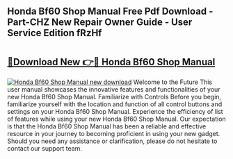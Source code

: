 ## Honda Bf60 Shop Manual Free Pdf Download - Part-CHZ New Repair Owner Guide - User Service Edition fRzHf

# <h2><a href="http://bc77898.oget.top/?id=Honda+Bf60+Shop+Manual">🔗Download New 👉🔴 Honda Bf60 Shop Manual</a></h2>

[![Honda Bf60 Shop Manual new download](https://i.imgur.com/5g1atiW.png)](http://bc77898.oget.top/?id=Honda+Bf60+Shop+Manual)
Welcome to the Future This user manual showcases the innovative features and functionalities of your new Honda Bf60 Shop Manual. Familiarize with Controls Before you begin, familiarize yourself with the location and function of all control buttons and settings on your Honda Bf60 Shop Manual. Experience the efficiency of list of features while using your new Honda Bf60 Shop Manual. Our expectation is that the Honda Bf60 Shop Manual has been a reliable and effective resource in your journey to becoming proficient in using your new gadget. Should you need any assistance or clarification, please do not hesitate to contact our support team.
